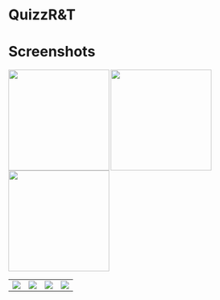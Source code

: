 # QuizzR&T






# Screenshots
<img  align="left" src="https://user-images.githubusercontent.com/58745332/80380760-4ca13680-88a0-11ea-908a-8644bea93b5f.png" width="200"><img src="https://user-images.githubusercontent.com/58745332/80381013-9558ef80-88a0-11ea-8955-092912b68ccd.png" width="200"> <img src="https://user-images.githubusercontent.com/58745332/80382881-24ff9d80-88a3-11ea-885c-406a5d0cdc1e.png" width="200">




 <table>
      <tbody><tr>
       <td><a target="_blank" rel="noopener noreferrer" href="https://user-images.githubusercontent.com/58745332/80380760-4ca13680-88a0-11ea-908a-8644bea93b5f"><img src="https://user-images.githubusercontent.com/58745332/80380760-4ca13680-88a0-11ea-908a-8644bea93b5f.png" style="max-width:100%;"></a></td>
       <td><a target="_blank" rel="noopener noreferrer" href="/fossasia/pslab-android/blob/development/docs/images/view_home_screen.png"><img src="/fossasia/pslab-android/raw/development/docs/images/view_home_screen.png" style="max-width:100%;"></a></td>
       <td><a target="_blank" rel="noopener noreferrer" href="/fossasia/pslab-android/blob/development/docs/images/view_instrument_panel.png"><img src="/fossasia/pslab-android/raw/development/docs/images/view_instrument_panel.png" style="max-width:100%;"></a></td>
       <td><a target="_blank" rel="noopener noreferrer" href="/fossasia/pslab-android/blob/development/docs/images/view_about_us.png"><img src="/fossasia/pslab-android/raw/development/docs/images/view_about_us.png" style="max-width:100%;"></a></td>
      </tr>
  </tbody></table>
